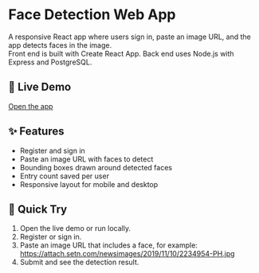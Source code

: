 # Face Detection Web App

A responsive React app where users sign in, paste an image URL, and the app detects faces in the image.  
Front end is built with Create React App. Back end uses Node.js with Express and PostgreSQL.

## 🚀 Live Demo
[Open the app](https://facerecognitionapp-y1sm.onrender.com/)


## ✨ Features
* Register and sign in
* Paste an image URL with faces to detect
* Bounding boxes drawn around detected faces
* Entry count saved per user
* Responsive layout for mobile and desktop
  

## 🧪 Quick Try
1. Open the live demo or run locally.
2. Register or sign in.
3. Paste an image URL that includes a face, for example: https://attach.setn.com/newsimages/2019/11/10/2234954-PH.jpg
4. Submit and see the detection result.
